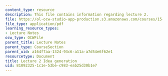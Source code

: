 ```yaml
---
content_type: resource
description: This file contains information regarding lecture 2.
file: https://ol-ocw-studio-app-production.s3.amazonaws.com/courses/15-390-new-enterprises-spring-2013/810923251c1e53bec983eab25d30b1e7_MIT15_390S13_lec02.pdf
file_type: application/pdf
learning_resource_types:
- Lecture Notes
ocw_type: OCWFile
parent_title: Lecture Notes
parent_type: CourseSection
parent_uid: a164f7aa-1324-93c6-a11a-a7d54e6f62e1
resourcetype: Document
title: Lecture 2 Idea generation
uid: 81092325-1c1e-53be-c983-eab25d30b1e7
---
```

